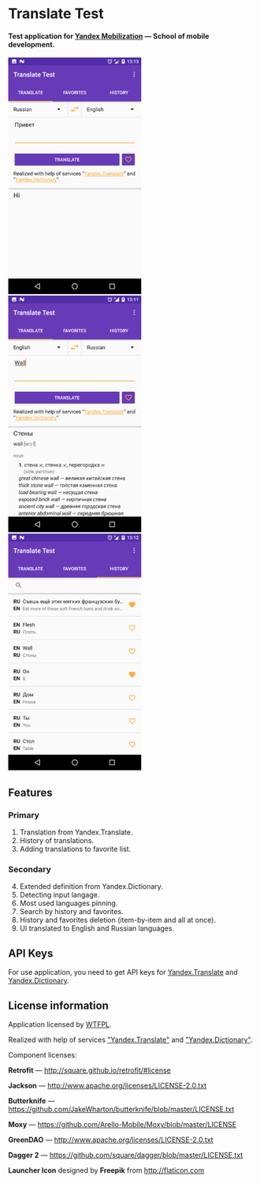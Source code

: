 # Translate Test

#### Test application for [Yandex Mobilization](https://yandex.ru/mobilization/) — School of mobile development.

<img src="screenshots/1.png" height="480"><img src="screenshots/2.png" height="480"><img src="screenshots/3.png" height="480">

## Features

### Primary

1. Translation from Yandex.Translate.
2. History of translations.
3. Adding translations to favorite list.

### Secondary

4. Extended definition from Yandex.Dictionary.
5. Detecting input langage.
6. Most used languages pinning.
7. Search by history and favorites.
8. History and favorites deletion (item-by-item and all at once).
9. UI translated to English and Russian languages.

## API Keys

For use application, you need to get API keys for [Yandex.Translate](https://tech.yandex.com/keys/get/?service=trnsl) and [Yandex.Dictionary](https://tech.yandex.com/keys/get/?service=dict).

## License information

Application licensed by [WTFPL](http://www.wtfpl.net/).

Realized with help of services ["Yandex.Translate"](http://translate.yandex.ru/) and ["Yandex.Dictionary"](https://tech.yandex.ru/dictionary/).

Component licenses:

__Retrofit__ — http://square.github.io/retrofit/#license

__Jackson__ — http://www.apache.org/licenses/LICENSE-2.0.txt

__Butterknife__ — https://github.com/JakeWharton/butterknife/blob/master/LICENSE.txt

__Moxy__ — https://github.com/Arello-Mobile/Moxy/blob/master/LICENSE

__GreenDAO__ — http://www.apache.org/licenses/LICENSE-2.0.txt

__Dagger 2__ — https://github.com/square/dagger/blob/master/LICENSE.txt

__Launcher Icon__ designed by __Freepik__ from http://flaticon.com